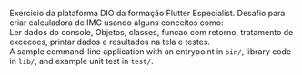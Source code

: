 Exercicio da plataforma DIO da formação Flutter Especialist. Desafio para criar calculadora de IMC usando alguns conceitos como: <br/>Ler dados do console, Objetos, classes, funcao com retorno, tratamento de excecoes, printar dados e resultados na tela e testes.<br/>
A sample command-line application with an entrypoint in `bin/`, library code
in `lib/`, and example unit test in `test/`.
